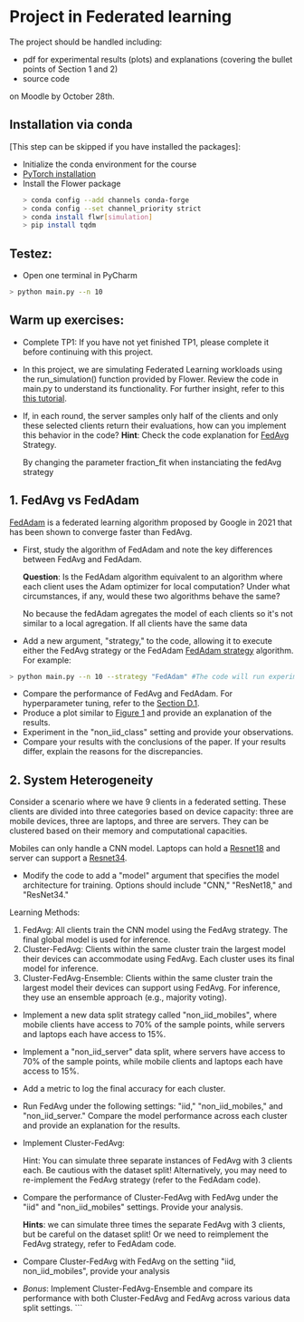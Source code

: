 # Project in Federated learning
The project should be handled including:
- pdf for experimental results (plots) and explanations (covering the bullet points of Section 1 and 2)
- source code 

on Moodle by October 28th. 

## Installation via conda 
[This step can be skipped if you have installed the packages]:
* Initialize the conda environment for the course
* [PyTorch installation](https://pytorch.org/)
* Install the Flower package
  ```bash
  > conda config --add channels conda-forge
  > conda config --set channel_priority strict
  > conda install flwr[simulation]
  > pip install tqdm
  ```

## Testez:
* Open one terminal in PyCharm 
```bash
> python main.py --n 10
``` 

## Warm up exercises:
* Complete TP1: If you have not yet finished TP1, please complete it before continuing with this project.
* In this project, we are simulating Federated Learning workloads using the run_simulation() function provided by Flower. Review the code in main.py to understand its functionality. For further insight, refer to this [this tutorial](https://flower.ai/docs/framework/tutorial-series-use-a-federated-learning-strategy-pytorch.html).
* If, in each round, the server samples only half of the clients and only these selected clients return their evaluations, how can you implement this behavior in the code?
   **Hint**: Check the code explanation for [FedAvg](https://github.com/adap/flower/blob/main/src/py/flwr/server/strategy/fedavg.py) Strategy.

   By changing the parameter fraction_fit when instanciating the fedAvg strategy

## 1. FedAvg vs FedAdam
[FedAdam](https://arxiv.org/pdf/2003.00295) is a federated learning algorithm proposed by Google in 2021 that has been shown to converge faster than FedAvg.

* First, study the algorithm of FedAdam and note the key differences between FedAvg and FedAdam.
  
  **Question**: Is the FedAdam algorithm equivalent to an algorithm where each client uses the Adam optimizer for local computation? Under what circumstances, if any, would these two algorithms behave the same?

  No because the fedAdam agregates the model of each clients so it's not similar to a local agregation.
  If all clients have the same data

* Add a new argument, "strategy," to the code, allowing it to execute either the FedAvg strategy or the FedAdam [FedAdam strategy](https://flower.ai/docs/framework/ref-api/flwr.server.strategy.FedAdam.html) algorithm.
For example:
```bash
> python main.py --n 10 --strategy "FedAdam" #The code will run experiments using FedAdam algorithm. 
``` 



* Compare the performance of FedAvg and FedAdam. For hyperparameter tuning, refer to the [Section D.1](https://arxiv.org/pdf/2003.00295).
* Produce a plot similar to [Figure 1](https://arxiv.org/pdf/2003.00295) and provide an explanation of the results.
* Experiment in the "non_iid_class" setting and provide your observations.
* Compare your results with the conclusions of the paper. If your results differ, explain the reasons for the discrepancies.


## 2. System Heterogeneity
Consider a scenario where we have 9 clients in a federated setting. These clients are divided into three categories based on device capacity: three are mobile devices, three are laptops, and three are servers. They can be clustered based on their memory and computational capacities.


Mobiles can only handle a CNN model. Laptops can hold a [Resnet18](https://pytorch.org/vision/main/models/generated/torchvision.models.resnet18.html)
and server can support a [Resnet34](https://pytorch.org/vision/main/models/resnet.html). 

* Modify the code to add a "model" argument that specifies the model architecture for training. Options should include "CNN," "ResNet18," and "ResNet34."

Learning Methods:

1. FedAvg: All clients train the CNN model using the FedAvg strategy. The final global model is used for inference.
2. Cluster-FedAvg: Clients within the same cluster train the largest model their devices can accommodate using FedAvg. Each cluster uses its final model for inference.
3. Cluster-FedAvg-Ensemble: Clients within the same cluster train the largest model their devices can support using FedAvg. For inference, they use an ensemble approach (e.g., majority voting).


* Implement a new data split strategy called "non_iid_mobiles", where mobile clients have access to 70% of the sample points, while servers and laptops each have access to 15%.
* Implement a "non_iid_server" data split, where servers have access to 70% of the sample points, while mobile clients and laptops each have access to 15%.
* Add a metric to log the final accuracy for each cluster.
* Run FedAvg under the following settings: "iid," "non_iid_mobiles," and "non_iid_server." Compare the model performance across each cluster and provide an explanation for the results.
* Implement Cluster-FedAvg:

    Hint: You can simulate three separate instances of FedAvg with 3 clients each. Be cautious with the dataset split! Alternatively, you may need to re-implement the FedAvg strategy (refer to the FedAdam code).

* Compare the performance of Cluster-FedAvg with FedAvg under the "iid" and "non_iid_mobiles" settings. Provide your analysis.
   
    **Hints**: we can simulate three times the separate FedAvg with 3 clients, but be careful on the dataset split! Or we need to reimplement the FedAvg strategy, refer to FedAdam code. 
* Compare Cluster-FedAvg with FedAvg on the setting "iid, non_iid_mobiles", provide your analysis
* *Bonus*: Implement Cluster-FedAvg-Ensemble and compare its performance with both Cluster-FedAvg and FedAvg across various data split settings.
           ```